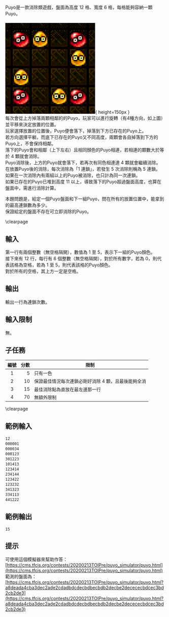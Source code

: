#

Puyo是一款消除類遊戲，盤面為高度 12 格、寬度 6 格，每格能夠容納一顆Puyo。  
　　　　　　　　　　　　　　　　![](image01.png){ height=150px }  
每次會從上方掉落兩顆相鄰的的Puyo，玩家可以進行旋轉（有4種方向，如上圖）並平移來決定放置的位置。  
玩家選擇放置的位置後，Puyo便會落下，掉落到下方已存在的Puyo上。  
若方向選擇平躺，而底下已存在的Puyo又不同高度，兩顆會各自掉落到下方的Puyo上，不會保持相鄰。  
落下的Puyo會和相鄰（上下左右）且相同顏色的Puyo相連，若相連的顆數大於等於 4 顆就會消除。  
Puyo消除後，上方的Puyo就會落下，若再次有同色相連達 4 顆就會繼續消除。  
在放置Puyo後的消除，每次消除為「1 連鎖」，若發生 5 次消除則稱為 5 連鎖。  
如果在一次消除內有兩組以上的Puyo被消除，也只計為同一次連鎖。  
如果已存在的Puyo已堆到高度 11 以上，導致落下的Puyo超過盤面高度，也算在盤面中，需進行消除計算。

本題問題是，給定一個Puyo盤面和下一組Puyo，問在所有的放置位置中，能拿到的最高連鎖數為多少。  
保證給定的盤面不存在可立即消除的Puyo。  

\clearpage

## 輸入
第一行有兩個整數（無空格隔開），數值為 1 至 5，表示下一組的Puyo顏色。  
接下來有 12 行，每行有 6 個整數（無空格隔開），對於所有數字，若為 0，則代表該格為空格，若為 1 至 5，則代表該格的Puyo顏色。  
對於所有的空格，其上方一定是空格。  

## 輸出
輸出一行為連鎖次數。  

## 輸入限制
無。  

## 子任務
| 編號 | 分數 |    限制    |
| :---: | ---: | ---------- |
|  1  | 5 | 只有一色 |
|  2  | 10 | 保證最佳情況每次連鎖必剛好消除 4 顆，且最後能夠全消 |
|  3  | 15 | 最佳消除點為直放在最左邊那一行 |
|  4  | 70 | 無額外限制 |

\clearpage

## 範例輸入
```
12
000001
000034
000123
301223
101413
123414
234144
123422
123232
341323
334113
441222
```

## 範例輸出
```
15
```

## 提示
可使用這個模擬器來幫助作答：[https://cms.tfcis.org/contests/20200213TOIPre/puyo_simulator/puyo.html](https://cms.tfcis.org/contests/20200213TOIPre/puyo_simulator/puyo.html)  
範測的盤面為：[https://cms.tfcis.org/contests/20200213TOIPre/puyo_simulator/puyo.html?a8deada4cba3dec2ade2cdadbdcdecbdbecbdb2decbe2decececbdcec3bd2cb2de3](https://cms.tfcis.org/contests/20200213TOIPre/puyo_simulator/puyo.html?a8deada4cba3dec2ade2cdadbdcdecbdbecbdb2decbe2decececbdcec3bd2cb2de3)  

